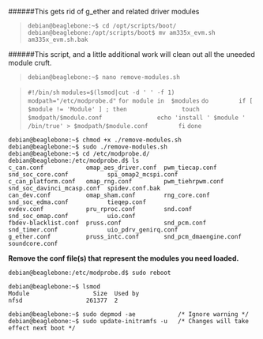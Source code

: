######This gets rid of g_ether and related driver modules

>`debian@beaglebone:~$ cd /opt/scripts/boot/`
>`debian@beaglebone:/opt/scripts/boot$ mv am335x_evm.sh am335x_evm.sh.bak`

######This script, and a little additional work will clean out all the uneeded module cruft.
>`debian@beaglebone:~$ nano remove-modules.sh`

>`#!/bin/sh`
>`modules=$(lsmod|cut -d ' ' -f 1)`
>`modpath="/etc/modprobe.d"`
>`for module in  $modules`
>`do`
>`        if [ $module != 'Module' ] ; then`
>`               touch $modpath/$module.conf`
>`               echo 'install ' $module ' /bin/true' > $modpath/$module.conf`
>`        fi`
>`done`

```
debian@beaglebone:~$ chmod +x ./remove-modules.sh
debian@beaglebone:~$ sudo ./remove-modules.sh
debian@beaglebone:~$ cd /etc/modprobe.d/
debian@beaglebone:/etc/modprobe.d$ ls
c_can.conf            omap_aes_driver.conf  pwm_tiecap.conf         snd_soc_core.conf           spi_omap2_mcspi.conf
c_can_platform.conf   omap_rng.conf         pwm_tiehrpwm.conf       snd_soc_davinci_mcasp.conf  spidev.conf.bak
can_dev.conf          omap_sham.conf        rng_core.conf           snd_soc_edma.conf           tieqep.conf
evdev.conf            pru_rproc.conf        snd.conf                snd_soc_omap.conf           uio.conf
fbdev-blacklist.conf  pruss.conf            snd_pcm.conf            snd_timer.conf              uio_pdrv_genirq.conf
g_ether.conf          pruss_intc.conf       snd_pcm_dmaengine.conf  soundcore.conf
```
**Remove the conf file(s) that represent the modules you need loaded.**
```
debian@beaglebone:/etc/modprobe.d$ sudo reboot
```
```
debian@beaglebone:~$ lsmod
Module                  Size  Used by
nfsd                  261377  2

debian@beaglebone:~$ sudo depmod -ae 			/* Ignore warning */
debian@beaglebone:~$ sudo update-initramfs -u 	/* Changes will take effect next boot */
```
